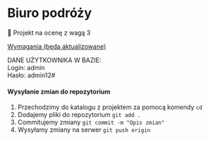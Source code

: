 #  Biuro podróży
:triangular_flag_on_post: Projekt na ocenę z wagą 3 <br>

[Wymagania   (będą aktualizowane)](https://chmura.kelek.kartuzy.pl/index.php/s/2oqKJTo3gNERHyQ)<br>

DANE UŻYTKOWNIKA W BAZIE:<br>
Login: admin <br>
Hasło: admin12#<br>

#### Wysyłanie zmian do repozytorium
 1. Przechodzimy do katalogu z projektem za pomocą komendy `cd`
 2. Dodajemy pliki do repozytorium `git add .`
 3. Commitujemy zmiany  `git commit -m "Opis zmian"`
 4. Wysyłamy zmiany na serwer `git push origin` 
